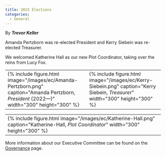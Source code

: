 ```yaml
---
title: 2023 Elections
categories:
  - General
---
```


By ***Trevor Keller***

Amanda Pertzborn was re-elected President and
Kerry Siebein was re-elected Treasurer.

We welcomed Katherine Hall as our new Plot Coordinator,
taking over the reins from Lucy Fox.

<table>
<tr>
<td>
{% include figure.html
   image="/images/ec/Amanda-Pertzborn.png"
   caption="Amanda Pertzborn, <em>President</em> (2022—)"
   width="300"
   height="300"
%}
</td>
<td>
{% include figure.html
   image="/images/ec/Kerry-Siebein.png"
   caption="Kerry Siebein, <em>Treasurer</em>"
   width="300"
   height="300"
%}
</td>
</table>

<table>
<tr>
<td>
{% include figure.html
   image="/images/ec/Katherine-Hall.png"
   caption="Katherine-Hall, <em>Plot Coordinator</em>"
   width="300"
   height="300"
%}
</td>
</tr>
</table>

More information about our Executive Committee can be found on the
[Governance](http://www.sebagarden.org/governance/) page.
